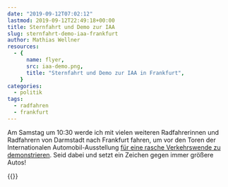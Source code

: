 ```yaml
---
date: "2019-09-12T07:02:12"
lastmod: 2019-09-12T22:49:18+00:00
title: Sternfahrt und Demo zur IAA
slug: sternfahrt-demo-iaa-frankfurt
author: Mathias Wellner
resources:
  - {
      name: flyer,
      src: iaa-demo.png,
      title: "Sternfahrt und Demo zur IAA in Frankfurt",
    }
categories:
  - politik
tags:
  - radfahren
  - frankfurt
---
```


Am Samstag um 10:30 werde ich mit vielen weiteren Radfahrerinnen und Radfahrern von Darmstadt nach Frankfurt fahren, um vor den Toren der Internationalen Automobil-Ausstellung [für eine rasche Verkehrswende zu demonstrieren](https://www.iaa-demo.de/). Seid dabei und setzt ein Zeichen gegen immer größere Autos!

<!--more-->

{{<responsive-image name="flyer">}}
